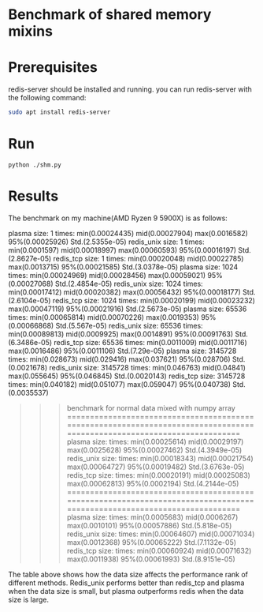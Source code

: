 # Benchmark of shared memory mixins

# Prerequisites
redis-server should be installed and running.
you can run redis-server with the following command:
```bash
sudo apt install redis-server
```

# Run

`python ./shm.py`

# Results


The benchmark on my machine(AMD Ryzen 9 5900X) is as follows:

plasma          size:         1 times: min(0.00024435)  mid(0.00027904) max(0.0016582)  95%(0.00025926) Std.(2.5355e-05)
redis_unix      size:         1 times: min(0.0001597)   mid(0.00018997) max(0.00060593) 95%(0.00016197) Std.(2.8627e-05)
redis_tcp       size:         1 times: min(0.00020048)  mid(0.00022785) max(0.0013715)  95%(0.00021585) Std.(3.0378e-05)
plasma          size:      1024 times: min(0.00024969)  mid(0.00028456) max(0.00059021) 95%(0.00027068) Std.(2.4854e-05)
redis_unix      size:      1024 times: min(0.00017412)  mid(0.00020382) max(0.00056432) 95%(0.00018177) Std.(2.6104e-05)
redis_tcp       size:      1024 times: min(0.00020199)  mid(0.00023232) max(0.00047119) 95%(0.00021916) Std.(2.5673e-05)
plasma          size:     65536 times: min(0.00065814)  mid(0.00070226) max(0.0019353)  95%(0.00066868) Std.(5.567e-05)
redis_unix      size:     65536 times: min(0.00089813)  mid(0.0009925)  max(0.0014891)  95%(0.00091763) Std.(6.3486e-05)
redis_tcp       size:     65536 times: min(0.0011009)   mid(0.0011716)  max(0.0016486)  95%(0.0011106)  Std.(7.29e-05)
plasma          size:   3145728 times: min(0.028673)    mid(0.029416)   max(0.037621)   95%(0.028706)   Std.(0.0021678)
redis_unix      size:   3145728 times: min(0.046763)    mid(0.04841)    max(0.055645)   95%(0.046845)   Std.(0.0020143)
redis_tcp       size:   3145728 times: min(0.040182)    mid(0.051077)   max(0.059047)   95%(0.040738)   Std.(0.0035537)
>>> benchmark for normal data mixed with numpy array
========================================================================================================================
plasma          size: <unknown> times: min(0.00025614)  mid(0.00029197) max(0.0025628)  95%(0.00027462) Std.(4.3949e-05)
redis_unix      size: <unknown> times: min(0.00018343)  mid(0.00021754) max(0.00064727) 95%(0.00019482) Std.(3.6763e-05)
redis_tcp       size: <unknown> times: min(0.00020191)  mid(0.00025083) max(0.00062813) 95%(0.0002194)  Std.(4.2144e-05)
========================================================================================================================
plasma          size: <unknown> times: min(0.0005683)   mid(0.0006267)  max(0.0010101)  95%(0.00057886) Std.(5.818e-05)
redis_unix      size: <unknown> times: min(0.00064607)  mid(0.00071034) max(0.0012368)  95%(0.00065222) Std.(7.1132e-05)
redis_tcp       size: <unknown> times: min(0.00060924)  mid(0.00071632) max(0.0011938)  95%(0.00061993) Std.(8.9151e-05)

The table above shows how the data size affects the performance rank of different methods. Redis_unix performs better than redis_tcp and plasma when the data size is small, but plasma outperforms redis when the data size is large.
